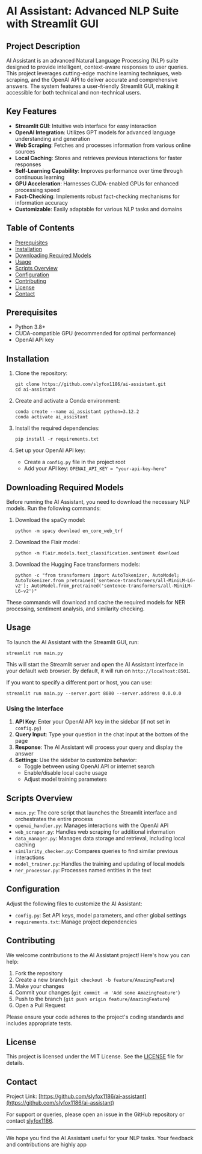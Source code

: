 # AI Assistant: Advanced NLP Suite with Streamlit GUI

## Project Description

AI Assistant is an advanced Natural Language Processing (NLP) suite designed to provide intelligent, context-aware responses to user queries. This project leverages cutting-edge machine learning techniques, web scraping, and the OpenAI API to deliver accurate and comprehensive answers. The system features a user-friendly Streamlit GUI, making it accessible for both technical and non-technical users.

## Key Features

- **Streamlit GUI**: Intuitive web interface for easy interaction
- **OpenAI Integration**: Utilizes GPT models for advanced language understanding and generation
- **Web Scraping**: Fetches and processes information from various online sources
- **Local Caching**: Stores and retrieves previous interactions for faster responses
- **Self-Learning Capability**: Improves performance over time through continuous learning
- **GPU Acceleration**: Harnesses CUDA-enabled GPUs for enhanced processing speed
- **Fact-Checking**: Implements robust fact-checking mechanisms for information accuracy
- **Customizable**: Easily adaptable for various NLP tasks and domains

## Table of Contents

- [Prerequisites](#prerequisites)
- [Installation](#installation)
- [Downloading Required Models](#downloading-required-models)
- [Usage](#usage)
- [Scripts Overview](#scripts-overview)
- [Configuration](#configuration)
- [Contributing](#contributing)
- [License](#license)
- [Contact](#contact)

## Prerequisites

- Python 3.8+
- CUDA-compatible GPU (recommended for optimal performance)
- OpenAI API key

## Installation

1. Clone the repository:
   ```
   git clone https://github.com/slyfox1186/ai-assistant.git
   cd ai-assistant
   ```

2. Create and activate a Conda environment:
   ```
   conda create --name ai_assistant python=3.12.2
   conda activate ai_assistant
   ```

3. Install the required dependencies:
   ```
   pip install -r requirements.txt
   ```

4. Set up your OpenAI API key:
   - Create a `config.py` file in the project root
   - Add your API key: `OPENAI_API_KEY = "your-api-key-here"`

## Downloading Required Models

Before running the AI Assistant, you need to download the necessary NLP models. Run the following commands:

1. Download the spaCy model:
   ```
   python -m spacy download en_core_web_trf
   ```

2. Download the Flair model:
   ```
   python -m flair.models.text_classification.sentiment download
   ```

3. Download the Hugging Face transformers models:
   ```
   python -c "from transformers import AutoTokenizer, AutoModel; AutoTokenizer.from_pretrained('sentence-transformers/all-MiniLM-L6-v2'); AutoModel.from_pretrained('sentence-transformers/all-MiniLM-L6-v2')"
   ```

These commands will download and cache the required models for NER processing, sentiment analysis, and similarity checking.

## Usage

To launch the AI Assistant with the Streamlit GUI, run:

```
streamlit run main.py
```

This will start the Streamlit server and open the AI Assistant interface in your default web browser. By default, it will run on `http://localhost:8501`.

If you want to specify a different port or host, you can use:

```
streamlit run main.py --server.port 8080 --server.address 0.0.0.0
```

### Using the Interface

1. **API Key**: Enter your OpenAI API key in the sidebar (if not set in `config.py`)
2. **Query Input**: Type your question in the chat input at the bottom of the page
3. **Response**: The AI Assistant will process your query and display the answer
4. **Settings**: Use the sidebar to customize behavior:
   - Toggle between using OpenAI API or internet search
   - Enable/disable local cache usage
   - Adjust model training parameters

## Scripts Overview

- `main.py`: The core script that launches the Streamlit interface and orchestrates the entire process
- `openai_handler.py`: Manages interactions with the OpenAI API
- `web_scraper.py`: Handles web scraping for additional information
- `data_manager.py`: Manages data storage and retrieval, including local caching
- `similarity_checker.py`: Compares queries to find similar previous interactions
- `model_trainer.py`: Handles the training and updating of local models
- `ner_processor.py`: Processes named entities in the text

## Configuration

Adjust the following files to customize the AI Assistant:

- `config.py`: Set API keys, model parameters, and other global settings
- `requirements.txt`: Manage project dependencies

## Contributing

We welcome contributions to the AI Assistant project! Here's how you can help:

1. Fork the repository
2. Create a new branch (`git checkout -b feature/AmazingFeature`)
3. Make your changes
4. Commit your changes (`git commit -m 'Add some AmazingFeature'`)
5. Push to the branch (`git push origin feature/AmazingFeature`)
6. Open a Pull Request

Please ensure your code adheres to the project's coding standards and includes appropriate tests.

## License

This project is licensed under the MIT License. See the [LICENSE](LICENSE) file for details.

## Contact

Project Link: [https://github.com/slyfox1186/ai-assistant](https://github.com/slyfox1186/ai-assistant)

For support or queries, please open an issue in the GitHub repository or contact [slyfox1186](https://github.com/slyfox1186).

---

We hope you find the AI Assistant useful for your NLP tasks. Your feedback and contributions are highly app
